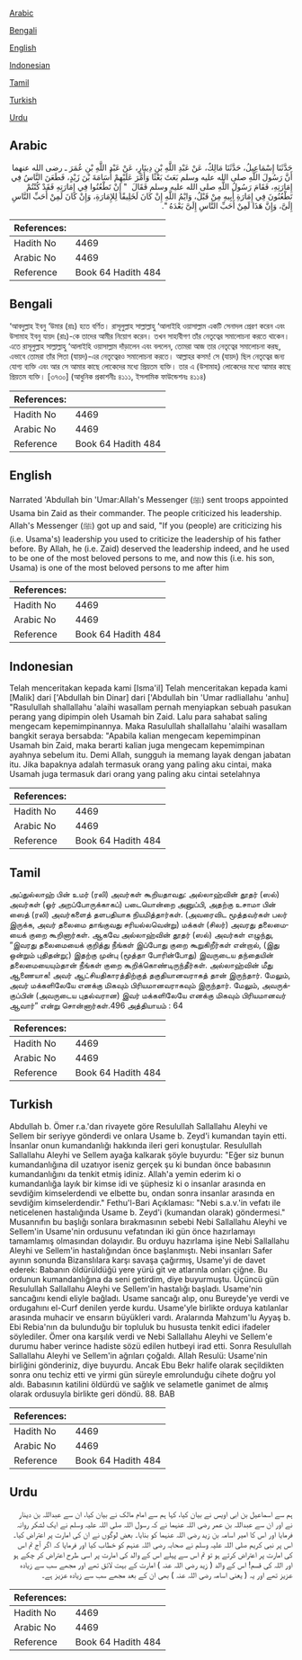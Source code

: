 [Arabic](#arabic)

[Bengali](#bengali)

[English](#english)

[Indonesian](#indonesian)

[Tamil](#tamil)

[Turkish](#turkish)

[Urdu](#urdu)

## Arabic


<div dir="rtl" lang="ar" style={{fontSize:'larger',backgroundColor:'#f8f9fa',padding:20}}>
حَدَّثَنَا إِسْمَاعِيلُ، حَدَّثَنَا مَالِكٌ، عَنْ عَبْدِ اللَّهِ بْنِ دِينَارٍ، عَنْ عَبْدِ اللَّهِ بْنِ عُمَرَ ـ رضى الله عنهما أَنَّ رَسُولَ اللَّهِ صلى الله عليه وسلم بَعَثَ بَعْثًا وَأَمَّرَ عَلَيْهِمْ أُسَامَةَ بْنَ زَيْدٍ، فَطَعَنَ النَّاسُ فِي إِمَارَتِهِ، فَقَامَ رَسُولُ اللَّهِ صلى الله عليه وسلم فَقَالَ ‏ "‏ إِنْ تَطْعُنُوا فِي إِمَارَتِهِ فَقَدْ كُنْتُمْ تَطْعُنُونَ فِي إِمَارَةِ أَبِيهِ مِنْ قَبْلُ، وَايْمُ اللَّهِ إِنْ كَانَ لَخَلِيقًا لِلإِمَارَةِ، وَإِنْ كَانَ لَمِنْ أَحَبِّ النَّاسِ إِلَىَّ، وَإِنَّ هَذَا لَمِنْ أَحَبِّ النَّاسِ إِلَىَّ بَعْدَهُ ‏"‏‏.‏
</div>
<div style={{backgroundColor:'#f8f9fa',padding:20, marginBottom: 10}}><table> <thead> <tr> <th>References:</th> <th></th> </tr> </thead> <tbody><tr><td>Hadith No</td><td>4469</td></tr><tr><td>Arabic No</td><td>4469</td></tr><tr><td>Reference</td><td>Book 64 Hadith 484</td></tr></tbody></table></div>

## Bengali


<div dir="ltr" lang="bn" style={{fontSize:'larger',backgroundColor:'#f8f9fa',padding:20}}>
‘আবদুল্লাহ ইবনু ‘উমার (রাঃ) হতে বর্ণিত। রাসূলুল্লাহ সাল্লাল্লাহু ‘আলাইহি ওয়াসাল্লাম একটি সেনাদল প্রেরণ করেন এবং উসামাহ ইবনু যায়দ (রাঃ)-কে তাদের আমীর নিয়োগ করেন। তখন সাহাবীগণ তাঁর নেতৃত্বের সমালোচনা করতে থাকেন। এতে রাসূলুল্লাহ সাল্লাল্লাহু ‘আলাইহি ওয়াসাল্লাম দাঁড়ালেন এবং বললেন, তোমরা আজ তার নেতৃত্বের সমালোচনা করছ, এভাবে তোমরা তাঁর পিতা (যায়দ)-এর নেতৃত্বেরও সমালোচনা করতে। আল্লাহর কসম! সে (যায়দ) ছিল নেতৃত্বের জন্য যোগ্য ব্যক্তি এবং আর সে আমার কাছে লোকেদের মধ্যে প্রিয়তম ব্যক্তি। তার এ (উসামাহ) লোকেদের মধ্যে আমার কাছে প্রিয়তম ব্যক্তি। [৩৭৩০] (আধুনিক প্রকাশনীঃ ৪১১১, ইসলামিক ফাউন্ডেশনঃ ৪১১৪)
</div>
<div style={{backgroundColor:'#f8f9fa',padding:20, marginBottom: 10}}><table> <thead> <tr> <th>References:</th> <th></th> </tr> </thead> <tbody><tr><td>Hadith No</td><td>4469</td></tr><tr><td>Arabic No</td><td>4469</td></tr><tr><td>Reference</td><td>Book 64 Hadith 484</td></tr></tbody></table></div>

## English


<div dir="ltr" lang="en" style={{fontSize:'larger',backgroundColor:'#f8f9fa',padding:20}}>
Narrated 'Abdullah bin 'Umar:Allah's Messenger (ﷺ) sent troops appointed Usama bin Zaid as their commander. The people criticized his leadership. Allah's Messenger (ﷺ) got up and said, "If you (people) are criticizing his (i.e. Usama's) leadership you used to criticize the leadership of his father before. By Allah, he (i.e. Zaid) deserved the leadership indeed, and he used to be one of the most beloved persons to me, and now this (i.e. his son, Usama) is one of the most beloved persons to me after him
</div>
<div style={{backgroundColor:'#f8f9fa',padding:20, marginBottom: 10}}><table> <thead> <tr> <th>References:</th> <th></th> </tr> </thead> <tbody><tr><td>Hadith No</td><td>4469</td></tr><tr><td>Arabic No</td><td>4469</td></tr><tr><td>Reference</td><td>Book 64 Hadith 484</td></tr></tbody></table></div>

## Indonesian


<div dir="ltr" lang="id" style={{fontSize:'larger',backgroundColor:'#f8f9fa',padding:20}}>
Telah menceritakan kepada kami [Isma'il] Telah menceritakan kepada kami [Malik] dari ['Abdullah bin Dinar] dari ['Abdullah bin 'Umar radliallahu 'anhu] "Rasulullah shallallahu 'alaihi wasallam pernah menyiapkan sebuah pasukan perang yang dipimpin oleh Usamah bin Zaid. Lalu para sahabat saling mengecam kepemimpinannya. Maka Rasulullah shallallahu 'alaihi wasallam bangkit seraya bersabda: "Apabila kalian mengecam kepemimpinan Usamah bin Zaid, maka berarti kalian juga mengecam kepemimpinan ayahnya sebelum itu. Demi Allah, sungguh ia memang layak dengan jabatan itu. Jika bapaknya adalah termasuk orang yang paling aku cintai, maka Usamah juga termasuk dari orang yang paling aku cintai setelahnya
</div>
<div style={{backgroundColor:'#f8f9fa',padding:20, marginBottom: 10}}><table> <thead> <tr> <th>References:</th> <th></th> </tr> </thead> <tbody><tr><td>Hadith No</td><td>4469</td></tr><tr><td>Arabic No</td><td>4469</td></tr><tr><td>Reference</td><td>Book 64 Hadith 484</td></tr></tbody></table></div>

## Tamil


<div dir="ltr" lang="ta" style={{fontSize:'larger',backgroundColor:'#f8f9fa',padding:20}}>
அப்துல்லாஹ் பின் உமர் (ரலி) அவர்கள் கூறியதாவது: அல்லாஹ்வின் தூதர் (ஸல்) அவர்கள் (ஓர் அறப்போருக்காகப்) படையொன்றை அனுப்பி, அதற்கு உசாமா பின் ஸைத் (ரலி) அவர்களைத் தளபதியாக நியமித்தார்கள். (அவரைவிட மூத்தவர்கள் பலர் இருக்க, அவர் தலைமை தாங்குவது சரியல்லவென்று) மக்கள் (சிலர்) அவரது தலைமையைக் குறை கூறினார்கள். ஆகவே அல்லாஹ்வின் தூதர் (ஸல்) அவர்கள் எழுந்து, “இவரது தலைமையைக் குறித்து நீங்கள் இப்போது குறை கூறுகிறீர்கள் என்றால், (இது ஒன்றும் புதிதன்று;) இதற்கு முன்பு (மூத்தா போரின்போது) இவருடைய தந்தையின் தலைமையையும்தான் நீங்கள் குறை கூறிக்கொண்டிருந்தீர்கள். அல்லாஹ்வின் மீது ஆணையாக! அவர் ஆட்சியதிகாரத்திற்குத் தகுதியானவராகத் தான் இருந்தார். மேலும், அவர் மக்களிலேயே எனக்கு மிகவும் பிரியமானவராகவும் இருந்தார். மேலும், அவருக்குப்பின் (அவருடைய புதல்வரான) இவர் மக்களிலேயே எனக்கு மிகவும் பிரியமானவர் ஆவார்” என்று சொன்னார்கள்.496 அத்தியாயம் : 64
</div>
<div style={{backgroundColor:'#f8f9fa',padding:20, marginBottom: 10}}><table> <thead> <tr> <th>References:</th> <th></th> </tr> </thead> <tbody><tr><td>Hadith No</td><td>4469</td></tr><tr><td>Arabic No</td><td>4469</td></tr><tr><td>Reference</td><td>Book 64 Hadith 484</td></tr></tbody></table></div>

## Turkish


<div dir="ltr" lang="tr" style={{fontSize:'larger',backgroundColor:'#f8f9fa',padding:20}}>
Abdullah b. Ömer r.a.'dan rivayete göre Resulullah Sallallahu Aleyhi ve Sellem bir seriyye gönderdi ve onlara Usame b. Zeyd'i kumandan tayin etti. İnsanlar onun kumandanlığı hakkında ileri geri konuştular. Resulullah Sallallahu Aleyhi ve Sellem ayağa kalkarak şöyle buyurdu: "Eğer siz bunun kumandanlığına dil uzatıyor iseniz gerçek şu ki bundan önce babasının kumandanlığını da tenkit etmiş idiniz. Allah'a yemin ederim ki o kumandanlığa layık bir kimse idi ve şüphesiz ki o insanlar arasında en sevdiğim kimselerdendi ve elbette bu, ondan sonra insanlar arasında en sevdiğim kimselerdendir." Fethu'l-Bari Açıklaması: "Nebi s.a.v.'in vefatı ile neticelenen hastalığında Usame b. Zeyd'i (kumandan olarak) göndermesi." Musannıfın bu başlığı sonlara bırakmasının sebebi Nebi Sallallahu Aleyhi ve Sellem'in Usame'nin ordusunu vefatından iki gün önce hazırlamayı tamamlamış olmasından dolayıdır. Bu orduyu hazırlama işine Nebi Sallallahu Aleyhi ve Sellem'in hastalığından önce başlanmıştı. Nebi insanları Safer ayının sonunda BizansIılara karşı savaşa çağırmış, Usame'yi de davet ederek: Babanın öldürüldüğü yere yürü git ve atlarınla onları çiğne. Bu ordunun kumandanlığına da seni getirdim, diye buyurmuştu. Üçüncü gün Resulullah Sallallahu Aleyhi ve Sellem'in hastalığı başladı. Usame'nin sancağını kendi eliyle bağladı. Usame sancağı alıp, onu Bureyde'ye verdi ve ordugahını el-Curf denilen yerde kurdu. Usame'yle birlikte orduya katılanlar arasında muhacir ve ensarın büyükleri vardı. Aralarında Mahzum'lu Ayyaş b. Ebi Rebia'nın da bulunduğu bir topluluk bu hususta tenkit edici ifadeler söylediler. Ömer ona karşılık verdi ve Nebi Sallallahu Aleyhi ve Sellem'e durumu haber verince hadiste sözü edilen hutbeyi irad etti. Sonra Resulullah Sallallahu Aleyhi ve Sellem'in ağrıları çoğaldı. Allah Resulü: Usame'nin birliğini gönderiniz, diye buyurdu. Ancak Ebu Bekr halife olarak seçildikten sonra onu techiz etti ve yirmi gün süreyle emrolunduğu cihete doğru yol aldı. Babasının katilini öldürdü ve sağlık ve selametle ganimet de almış olarak ordusuyla birlikte geri döndü. 88. BAB
</div>
<div style={{backgroundColor:'#f8f9fa',padding:20, marginBottom: 10}}><table> <thead> <tr> <th>References:</th> <th></th> </tr> </thead> <tbody><tr><td>Hadith No</td><td>4469</td></tr><tr><td>Arabic No</td><td>4469</td></tr><tr><td>Reference</td><td>Book 64 Hadith 484</td></tr></tbody></table></div>

## Urdu


<div dir="rtl" lang="ur" style={{fontSize:'larger',backgroundColor:'#f8f9fa',padding:20}}>
ہم سے اسماعیل بن ابی اویس نے بیان کیا، کہا ہم سے امام مالک نے بیان کیا، ان سے عبداللہ بن دینار نے اور ان سے عبداللہ بن عمر رضی اللہ عنہما نے کہ رسول اللہ صلی اللہ علیہ وسلم نے ایک لشکر روانہ فرمایا اور اس کا امیر اسامہ بن زید رضی اللہ عنہما کو بنایا۔ بعض لوگوں نے ان کی امارت پر اعتراض کیا۔ اس پر نبی کریم صلی اللہ علیہ وسلم نے صحابہ رضی اللہ عنہم کو خطاب کیا اور فرمایا کہ اگر آج تم اس کی امارت پر اعتراض کرتے ہو تو تم اس سے پہلے اس کے والد کی امارت پر اسی طرح اعتراض کر چکے ہو اور اللہ کی قسم! اس کے والد ( زید رضی اللہ عنہ ) امارت کے بہت لائق تھے اور مجھے سب سے زیادہ عزیز تھے اور یہ ( یعنی اسامہ رضی اللہ عنہ ) بھی ان کے بعد مجھے سب سے زیادہ عزیز ہے۔
</div>
<div style={{backgroundColor:'#f8f9fa',padding:20, marginBottom: 10}}><table> <thead> <tr> <th>References:</th> <th></th> </tr> </thead> <tbody><tr><td>Hadith No</td><td>4469</td></tr><tr><td>Arabic No</td><td>4469</td></tr><tr><td>Reference</td><td>Book 64 Hadith 484</td></tr></tbody></table></div>